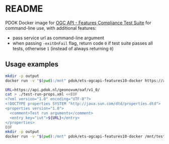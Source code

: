 # README

PDOK Docker image for [OGC API - Features Compliance Test Suite](https://github.com/opengeospatial/ets-ogcapi-features10) for command-line use, with additional features:

- pass service url as command-line argument
- when passing `-exitOnFail` flag, return code `0` if test suite passes all tests, otherwise `1` (instead of always returning `0`)

## Usage examples

```bash
mkdir -p output
docker run -v "$(pwd):/mnt" pdok/ets-ogcapi-features10-docker https://api.pdok.nl/geonovum/oaf/v1_0/ --generateHtmlReport true --outputDir /mnt/output --exitOnFail
```

```bash
URL=https://api.pdok.nl/geonovum/oaf/v1_0/
cat > ./test-run-props.xml <<EOF
<?xml version="1.0" encoding="UTF-8"?>
<!DOCTYPE properties SYSTEM "http://java.sun.com/dtd/properties.dtd">
<properties version="1.0">
  <comment>Test run arguments</comment>
  <entry key="iut">${URL}</entry>
</properties>
EOF
mkdir -p output
docker run -v "$(pwd):/mnt" pdok/ets-ogcapi-features10-docker /mnt/test-run-props.xml --generateHtmlReport true --outputDir /mnt/output
```
